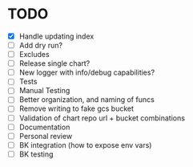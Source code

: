 # TODO

- [x] Handle updating index
- [ ] Add dry run?
- [ ] Excludes
- [ ] Release single chart?
- [ ] New logger with info/debug capabilities?
- [ ] Tests
- [ ] Manual Testing
- [ ] Better organization, and naming of funcs
- [ ] Remove writing to fake gcs bucket
- [ ] Validation of chart repo url + bucket combinations
- [ ] Documentation
- [ ] Personal review
- [ ] BK integration (how to expose env vars)
- [ ] BK testing